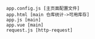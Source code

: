    app.config.js [主页面配置文件]
    app.html [main 仓库统计->可用库存]
    app.js [main]
    app.vue [main]
    request.js [http-request]